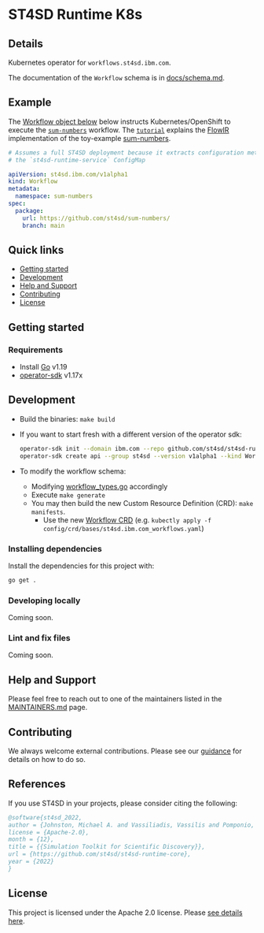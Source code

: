 # ST4SD Runtime K8s

## Details

Kubernetes operator for `workflows.st4sd.ibm.com`.

The documentation of the `Workflow` schema is in [docs/schema.md](docs/schema.md).

## Example

The [Workflow object below](examples/sum-numbers.yaml)  below instructs Kubernetes/OpenShift to execute the [`sum-numbers`](https://github.com/st4sd/sum-numbers/) workflow. The [`tutorial`](https://pages.ibm.com/st4sd/overview/tutorial/) explains the [FlowIR](www.github.com/st4sd/st4sd-runtime-core) implementation of the toy-example [sum-numbers](https://github.com/st4sd/sum-numbers/).


```yaml
# Assumes a full ST4SD deployment because it extracts configuration metadata from
# the `st4sd-runtime-service` ConfigMap

apiVersion: st4sd.ibm.com/v1alpha1
kind: Workflow
metadata:
  namespace: sum-numbers
spec:
  package:
    url: https://github.com/st4sd/sum-numbers/
    branch: main
```

## Quick links

- [Getting started](#getting-started)
- [Development](#development)
- [Help and Support](#help-and-support)
- [Contributing](#contributing)
- [License](#license)

## Getting started

### Requirements


- Install [Go](https://go.dev/dl/) v1.19
- [operator-sdk](https://v1-17-x.sdk.operatorframework.io/) v1.17x

## Development

- Build the binaries: `make build`
- If you want to start fresh with a different version of the operator sdk:

    ```bash
    operator-sdk init --domain ibm.com --repo github.com/st4sd/st4sd-runtime-k8s
    operator-sdk create api --group st4sd --version v1alpha1 --kind Workflow --resource --controller --namespaced=true
    ```

- To modify the workflow schema:
  - Modifying [workflow_types.go](api/v1alpha1/workflow_types.go) accordingly
  - Execute `make generate`
  - You may then build the new Custom Resource Definition (CRD): `make manifests`.
    - Use the new [Workflow CRD](config/crd/bases/st4sd.ibm.com_workflows.yaml) (e.g. `kubectly apply -f config/crd/bases/st4sd.ibm.com_workflows.yaml`)

### Installing dependencies

Install the dependencies for this project with:

```bash
go get .
```

### Developing locally

Coming soon.

### Lint and fix files

Coming soon.

## Help and Support

Please feel free to reach out to one of the maintainers listed in the [MAINTAINERS.md](MAINTAINERS.md) page.

## Contributing

We always welcome external contributions. Please see our [guidance](CONTRIBUTING.md) for details on how to do so.

## References

If you use ST4SD in your projects, please consider citing the following:

```bibtex
@software{st4sd_2022,
author = {Johnston, Michael A. and Vassiliadis, Vassilis and Pomponio, Alessandro and Pyzer-Knapp, Edward},
license = {Apache-2.0},
month = {12},
title = {{Simulation Toolkit for Scientific Discovery}},
url = {https://github.com/st4sd/st4sd-runtime-core},
year = {2022}
}
```

## License

This project is licensed under the Apache 2.0 license. Please [see details here](LICENSE.md).
